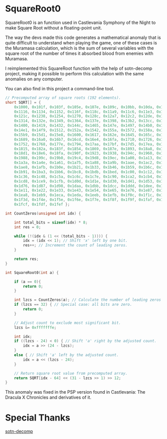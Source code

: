 # SquareRoot0
SquareRoot0 is an function used in Castlevania Symphony of the Night to make Square Root without a floating-point unit.

The way the devs made this code generates a mathematical anomaly that is quite difficult to understand when playing the game,
one of these cases is the Muramasa calculation, which is the sum of several variables with the square root of the number of times it absorbed blood from enemies with Muramasa.

I reimplemented this SquareRoot function with the help of sotn-decomp project, making it possible to perform this calculation with the same anomalies on any computer.

You can also find in this project a command-line tool.

```c
// Precomputed array of square roots (192 elements).
short SQRT[] = {
    0x1000, 0x101f, 0x103f, 0x105e, 0x107e, 0x109c, 0x10bb, 0x10da, 0x10f8,
    0x1116, 0x1134, 0x1152, 0x116f, 0x118c, 0x11a9, 0x11c6, 0x11e3, 0x1200,
    0x121c, 0x1238, 0x1254, 0x1270, 0x128c, 0x12a7, 0x12c2, 0x12de, 0x12f9,
    0x1314, 0x132e, 0x1349, 0x1364, 0x137e, 0x1398, 0x13b2, 0x13cc, 0x13e6,
    0x1400, 0x1419, 0x1432, 0x144c, 0x1465, 0x147e, 0x1497, 0x14b0, 0x14c8,
    0x14e1, 0x14f9, 0x1512, 0x152a, 0x1542, 0x155a, 0x1572, 0x158a, 0x15a2,
    0x15b9, 0x15d1, 0x15e8, 0x1600, 0x1617, 0x162e, 0x1645, 0x165c, 0x1673,
    0x1689, 0x16a0, 0x16b7, 0x16cd, 0x16e4, 0x16fa, 0x1710, 0x1726, 0x173c,
    0x1752, 0x1768, 0x177e, 0x1794, 0x17aa, 0x17bf, 0x17d5, 0x17ea, 0x1800,
    0x1815, 0x182a, 0x183f, 0x1854, 0x1869, 0x187e, 0x1893, 0x18a8, 0x18bd,
    0x18d1, 0x18e6, 0x18fa, 0x190f, 0x1923, 0x1938, 0x194c, 0x1960, 0x1974,
    0x1988, 0x199c, 0x19b0, 0x19c4, 0x19d8, 0x19ec, 0x1a00, 0x1a13, 0x1a27,
    0x1a3a, 0x1a4e, 0x1a61, 0x1a75, 0x1a88, 0x1a9b, 0x1aae, 0x1ac2, 0x1ad5,
    0x1ae8, 0x1afb, 0x1b0e, 0x1b21, 0x1b33, 0x1b46, 0x1b59, 0x1b6c, 0x1b7e,
    0x1b91, 0x1ba3, 0x1bb6, 0x1bc8, 0x1bdb, 0x1bed, 0x1c00, 0x1c12, 0x1c24,
    0x1c36, 0x1c48, 0x1c5a, 0x1c6c, 0x1c7e, 0x1c90, 0x1ca2, 0x1cb4, 0x1cc6,
    0x1cd8, 0x1ce9, 0x1cfb, 0x1d0d, 0x1d1e, 0x1d30, 0x1d41, 0x1d53, 0x1d64,
    0x1d76, 0x1d87, 0x1d98, 0x1daa, 0x1dbb, 0x1dcc, 0x1ddd, 0x1dee, 0x1e00,
    0x1e11, 0x1e22, 0x1e33, 0x1e43, 0x1e54, 0x1e65, 0x1e76, 0x1e87, 0x1e98,
    0x1ea8, 0x1eb9, 0x1eca, 0x1eda, 0x1eeb, 0x1efb, 0x1f0c, 0x1f1c, 0x1f2d,
    0x1f3d, 0x1f4e, 0x1f5e, 0x1f6e, 0x1f7e, 0x1f8f, 0x1f9f, 0x1faf, 0x1fbf,
    0x1fcf, 0x1fdf, 0x1fef };

int CountZeros(unsigned int idx) {

    int total_bits = sizeof(idx) * 8;
    int res = 0;

    while (!(idx & (1 << (total_bits - 1)))) {
        idx = (idx << 1); // Shift 'x' left by one bit.
        res++; // Increment the count of leading zeros.
    }

    return res;
}

int SquareRoot0(int a) {

    if (a == 0){
        return 0;
    }

    int lzcs = CountZeros(a); // Calculate the number of leading zeros in 'a'.
    if (lzcs == 32) { // Special case: all bits are zero.
        return 0;
    }

    // Adjust count to exclude most significant bit.
    lzcs &= 0xfffffffe; 

    int idx;
    if ((lzcs - 24) < 0) { // Shift 'a' right by the adjusted count.
        idx = a >> (24 - lzcs); 
    }
    else { // Shift 'a' left by the adjusted count.
        idx = a << (lzcs - 24); 
    }

    // Return square root value from precomputed array.
    return SQRT[idx - 64] << (31 - lzcs >> 1) >> 12; 
}
```

This anomaly was fixed in the PSP version found in Castlevania: The Dracula X Chronicles and derivatives of it.

# Special Thanks
[sotn-decomp](https://github.com/Xeeynamo/sotn-decomp)
